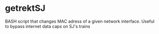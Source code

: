 # getrektSJ
BASH script that changes MAC adress of a given network interface. Useful to bypass internet data caps on SJ's trains 
